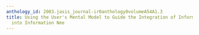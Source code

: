```yaml
---
anthology_id: 2003.jasis_journal-ir0anthology0volumeA54A1.3
title: Using the User's Mental Model to Guide the Integration of Information Space
  into Information Nee
---
```

